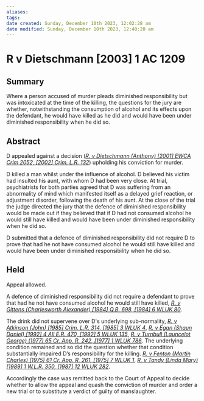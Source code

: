 ```yaml
---
aliases: 
tags: 
date created: Sunday, December 10th 2023, 12:02:28 am
date modified: Sunday, December 10th 2023, 12:40:20 am
---
```


# R v Dietschmann [2003] 1 AC 1209

## Summary

Where a person accused of murder pleads diminished responsibility but was intoxicated at the time of the killing, the questions for the jury are whether, notwithstanding the consumption of alcohol and its effects upon the defendant, he would have killed as he did and would have been under diminished responsibility when he did so.

## Abstract

D appealed against a decision (_[R. v Dietschmann (Anthony) [2001] EWCA Crim 2052, [2002] Crim. L.R. 132](https://uk.westlaw.com/Document/I3FA4CA40E42811DA8FC2A0F0355337E9/View/FullText.html?originationContext=document&transitionType=DocumentItem&ppcid=8832fd77fad84d738032942417242977&contextData=(sc.Default))_) upholding his conviction for murder.

D killed a man whilst under the influence of alcohol. D believed his victim had insulted his aunt, with whom D had been very close. At trial, psychiatrists for both parties agreed that D was suffering from an abnormality of mind which manifested itself as a delayed grief reaction, or adjustment disorder, following the death of his aunt. At the close of the trial the judge directed the jury that the defence of diminished responsibility would be made out if they believed that if D had not consumed alcohol he would still have killed and would have been under diminished responsibility when he did so.

D submitted that a defence of diminished responsibility did not require D to prove that had he not have consumed alcohol he would still have killed and would have been under diminished responsibility when he did so.

## Held

Appeal allowed.

A defence of diminished responsibility did not require a defendant to prove that had he not have consumed alcohol he would still have killed, _[R. v Gittens (Charlesworth Alexander) [1984] Q.B. 698, [1984] 6 WLUK 80](https://uk.westlaw.com/Document/I47507190E42811DA8FC2A0F0355337E9/View/FullText.html?originationContext=document&transitionType=DocumentItem&ppcid=8832fd77fad84d738032942417242977&contextData=(sc.Default))_.

The drink did not supervene over D's underlying sub-normality, _[R. v Atkinson (John) [1985] Crim. L.R. 314, [1985] 3 WLUK 4](https://uk.westlaw.com/Document/I82B52F10E43611DA8FC2A0F0355337E9/View/FullText.html?originationContext=document&transitionType=DocumentItem&ppcid=8832fd77fad84d738032942417242977&contextData=(sc.Default))_, _[R. v Egan (Shaun Daniel) [1992] 4 All E.R. 470, [1992] 5 WLUK 135](https://uk.westlaw.com/Document/I42DFF811E42811DA8FC2A0F0355337E9/View/FullText.html?originationContext=document&transitionType=DocumentItem&ppcid=8832fd77fad84d738032942417242977&contextData=(sc.Default))_, _[R. v Turnbull (Launcelot George) (1977) 65 Cr. App. R. 242, [1977] 1 WLUK 786](https://uk.westlaw.com/Document/I6E8CD8C0E42811DA8FC2A0F0355337E9/View/FullText.html?originationContext=document&transitionType=DocumentItem&ppcid=8832fd77fad84d738032942417242977&contextData=(sc.Default))_. The underlying condition remained and so did the question whether that condition substantially impaired D’s responsibility for the killing. _[R. v Fenton (Martin Charles) (1975) 61 Cr. App. R. 261, [1975] 7 WLUK 1](https://uk.westlaw.com/Document/I43788E90E42811DA8FC2A0F0355337E9/View/FullText.html?originationContext=document&transitionType=DocumentItem&ppcid=8832fd77fad84d738032942417242977&contextData=(sc.Default))_, _[R. v Tandy (Linda Mary) [1989] 1 W.L.R. 350, [1987] 12 WLUK 282](https://uk.westlaw.com/Document/I6DB404F0E42811DA8FC2A0F0355337E9/View/FullText.html?originationContext=document&transitionType=DocumentItem&ppcid=8832fd77fad84d738032942417242977&contextData=(sc.Default))_.

Accordingly the case was remitted back to the Court of Appeal to decide whether to allow the appeal and quash the conviction of murder and order a new trial or to substitute a verdict of guilty of manslaughter.
